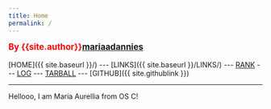 ```yaml
---
title: Home
permalink: /
---
```

<span style="color:red; font-weight:bold; font-size:larger;">By {{site.author}}[mariaadannies](https://github.com/mariaadannies/os222)</span>
<br><br>
[HOME]({{ site.baseurl }}/) ---
[LINKS]({{ site.baseurl }}/LINKS/) ---
[RANK](https://mariaadannies.github.io/os222/TXT/myrank.txt) ---
[LOG](https://mariaadannies.github.io/os222/TXT/mylog.txt) ---
[TARBALL]((https://os.vlsm.org/Log/mariaadannies.tar.bz2.txt)) ---
[GITHUB]({{ site.githublink }})
<br>
<hr>
Hellooo, I am Maria Aurellia from OS C!
<br>
